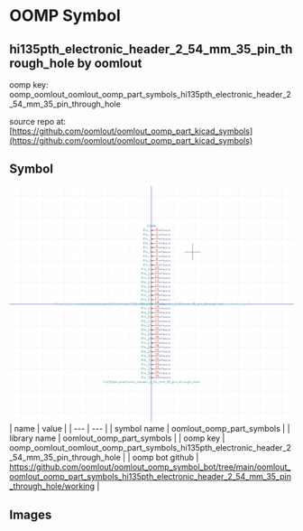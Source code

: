 # OOMP Symbol  
## hi135pth_electronic_header_2_54_mm_35_pin_through_hole  by oomlout  
  
oomp key: oomp_oomlout_oomlout_oomp_part_symbols_hi135pth_electronic_header_2_54_mm_35_pin_through_hole  
  
source repo at: [https://github.com/oomlout/oomlout_oomp_part_kicad_symbols](https://github.com/oomlout/oomlout_oomp_part_kicad_symbols)  
## Symbol  
  
[![working.png](working_600.png)](working.png)  
| name | value | 
| --- | --- | 
| symbol name | oomlout_oomp_part_symbols | 
| library name | oomlout_oomp_part_symbols | 
| oomp key | oomp_oomlout_oomlout_oomp_part_symbols_hi135pth_electronic_header_2_54_mm_35_pin_through_hole | 
| oomp bot github | https://github.com/oomlout/oomlout_oomp_symbol_bot/tree/main/oomlout_oomlout_oomp_part_symbols_hi135pth_electronic_header_2_54_mm_35_pin_through_hole/working | 
## Images  
